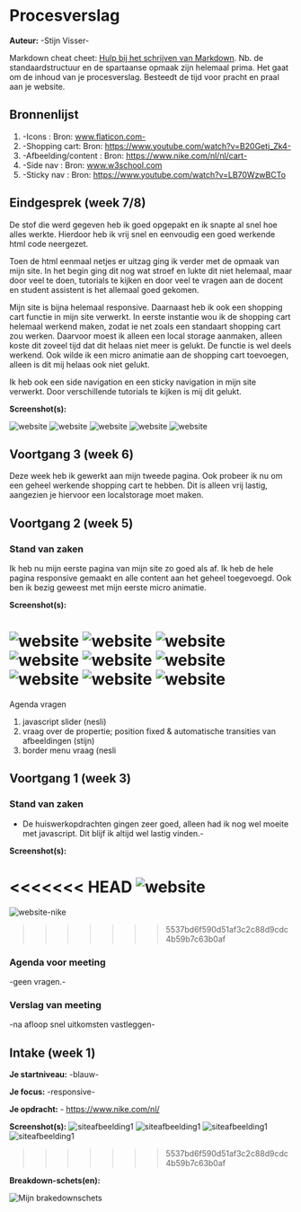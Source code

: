# Procesverslag
**Auteur:** -Stijn Visser-

Markdown cheat cheet: [Hulp bij het schrijven van Markdown](https://github.com/adam-p/markdown-here/wiki/Markdown-Cheatsheet). Nb. de standaardstructuur en de spartaanse opmaak zijn helemaal prima. Het gaat om de inhoud van je procesverslag. Besteedt de tijd voor pracht en praal aan je website.



## Bronnenlijst
1. -Icons : Bron: www.flaticon.com-
2. -Shopping cart: Bron: https://www.youtube.com/watch?v=B20Getj_Zk4-
3. -Afbeelding/content : Bron: https://www.nike.com/nl/nl/cart-
4. -Side nav : Bron: www.w3school.com 
5. -Sticky nav : Bron: https://www.youtube.com/watch?v=LB70WzwBCTo



## Eindgesprek (week 7/8)

De stof die werd gegeven heb ik goed opgepakt en ik snapte al snel hoe alles werkte.
Hierdoor heb ik vrij snel en eenvoudig een goed werkende html code neergezet. 

Toen de html eenmaal netjes er uitzag ging ik verder met de opmaak van mijn site.
In het begin ging dit nog wat stroef en lukte dit niet helemaal, maar door veel te doen, tutorials te kijken en door veel te vragen aan de docent en student assistent is het allemaal goed gekomen.

Mijn site is bijna helemaal responsive. Daarnaast heb ik ook een shopping cart functie in mijn site verwerkt. In eerste instantie wou ik de shopping cart helemaal werkend maken, zodat ie net zoals een standaart shopping cart zou werken. Daarvoor moest ik alleen een local storage aanmaken, alleen koste dit zoveel tijd dat dit helaas niet meer is gelukt. De functie is wel deels werkend.
Ook wilde ik een micro animatie aan de shopping cart toevoegen, alleen is dit mij helaas ook niet gelukt.

Ik heb ook een side navigation en een sticky navigation in mijn site verwerkt. Door verschillende tutorials te kijken is mij dit gelukt.


**Screenshot(s):**

![website](afbeeldingenverslag/nieuwscherm1.png)
![website](afbeeldingenverslag/nieuwscherm2.png)
![website](afbeeldingenverslag/nieuwscherm3.png)
![website](afbeeldingenverslag/nieuwscherm4.png)
![website](afbeeldingenverslag/nieuwscherm5.png)



## Voortgang 3 (week 6)
Deze week heb ik gewerkt aan mijn tweede pagina.
Ook probeer ik nu om een geheel werkende shopping cart te hebben. Dit is alleen vrij lastig,
aangezien je hiervoor een localstorage moet maken.


## Voortgang 2 (week 5)

### Stand van zaken

Ik heb nu mijn eerste pagina van mijn site zo goed als af. Ik heb de hele pagina responsive gemaakt en alle content aan het geheel toegevoegd.
Ook ben ik bezig geweest met mijn eerste micro animatie.

**Screenshot(s):**

![website](afbeeldingenverslag/scherm1.png)
![website](afbeeldingenverslag/scherm2.png)
![website](afbeeldingenverslag/scherm3.png)
![website](afbeeldingenverslag/scherm4.png)
![website](afbeeldingenverslag/scherm5.png)
![website](afbeeldingenverslag/scherm6.png)
![website](afbeeldingenverslag/scherm7.png)
![website](afbeeldingenverslag/scherm8.png)
![website](afbeeldingenverslag/scherm9.png)
=======


Agenda vragen

1. javascript slider (nesli)
2. vraag over de propertie; position fixed & automatische transities van afbeeldingen (stijn)
3. border menu vraag (nesli


## Voortgang 1 (week 3)

### Stand van zaken

- De huiswerkopdrachten gingen zeer goed, alleen had ik nog wel moeite met javascript. Dit blijf ik altijd wel lastig vinden.-

**Screenshot(s):**

<<<<<<< HEAD
![website](images/website.png)
=======
![website-nike](images/website.png)
>>>>>>> 5537bd6f590d51af3c2c88d9cdc4b59b7c63b0af

### Agenda voor meeting

-geen vragen.-

### Verslag van meeting

-na afloop snel uitkomsten vastleggen-


## Intake (week 1)

**Je startniveau:** -blauw-

**Je focus:** -responsive-

**Je opdracht:** - https://www.nike.com/nl/

**Screenshot(s):**
![siteafbeelding1](images/afbeelding1.png)
![siteafbeelding1](images/siteafbeelding2.png)
![siteafbeelding1](images/siteafbeelding3.png)
![siteafbeelding1](images/siteafbeelding4.png)
>>>>>>> 5537bd6f590d51af3c2c88d9cdc4b59b7c63b0af

**Breakdown-schets(en):**

![Mijn brakedownschets](images/breakdownschets.png)

